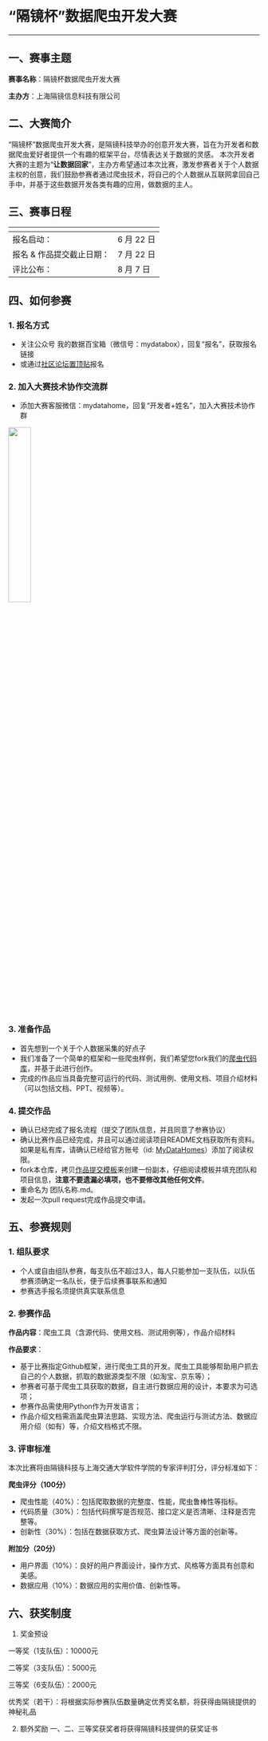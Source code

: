 # “隔镜杯”数据爬虫开发大赛
---
## 一、赛事主题

**赛事名称**：隔镜杯数据爬虫开发大赛

**主办方**：上海隔镜信息科技有限公司

## 二、大赛简介
“隔镜杯”数据爬虫开发大赛，是隔镜科技举办的创意开发大赛，旨在为开发者和数据爬虫爱好者提供一个有趣的框架平台，尽情表达关于数据的灵感。
本次开发者大赛的主题为“**让数据回家**”，主办方希望通过本次比赛，激发参赛者关于个人数据主权的创意，我们鼓励参赛者通过爬虫技术，将自己的个人数据从互联网拿回自己手中，并基于这些数据开发各类有趣的应用，做数据的主人。

## 三、赛事日程


| <!-- -->   | <!-- -->    |
|  ----  | ----  |
| 报名启动：  | 6 月 22 日 |
| 报名 & 作品提交截止日期：  | 7 月 22 日 |
| 评比公布：  | 8 月 7 日 |


## 四、如何参赛

### 1. 报名方式
  - 关注公众号 我的数据百宝箱（微信号：mydatabox），回复“报名”，获取报名链接
  - 或通过[社区论坛置顶贴](https://mydata.homes)报名

### 2. 加入大赛技术协作交流群
  - 添加大赛客服微信：mydatahome，回复“开发者+姓名”，加入大赛技术协作群

  <img src="https://s1.ax1x.com/2020/06/23/NNrIG4.png" width="30%" >

### 3. 准备作品

* 首先想到一个关于个人数据采集的好点子
* 我们准备了一个简单的框架和一些爬虫样例，我们希望您fork我们的[爬虫代码库](https://github.com/MyDataHomes/Spider)，并基于此进行创作。
* 完成的作品应当具备完整可运行的代码、测试用例、使用文档、项目介绍材料（可以包括文档、PPT、视频等）。

### 4. 提交作品

* 确认已经完成了报名流程（提交了团队信息，并且同意了参赛协议）
* 确认比赛作品已经完成，并且可以通过阅读项目README文档获取所有资料。如果是私有库，请确认已经给官方账号（id: [MyDataHomes](https://github.com/MyDataHomes)）添加了阅读权限。
* fork本仓库，拷贝[作品提交模板](./submissions/submission-template.md)来创建一份副本，仔细阅读模板并填充团队和项目信息，**注意不要遗漏必填项，也不要修改其他任何文件**。
* 重命名为 团队名称.md。
* 发起一次pull request完成作品提交申请。

## 五、参赛规则
### 1. 组队要求
*   个人或自由组队参赛，每支队伍不超过3人，每人只能参加一支队伍，以队伍参赛须确定一名队长，便于后续赛事联系和通知
*   参赛选手报名须提供真实联系信息

### 2. 参赛作品
**作品内容**：爬虫工具（含源代码、使用文档、测试用例等），作品介绍材料

**作品要求**：
* 基于比赛指定Github框架，进行爬虫工具的开发。爬虫工具能够帮助用户抓去自己的个人数据，抓取的数据源类型不限（如淘宝、京东等）；
* 参赛者可基于爬虫工具获取的数据，自主进行数据应用的设计，本要求为可选项；
* 参赛作品需使用Python作为开发语言；
* 作品介绍文档需涵盖爬虫算法思路、实现方法、爬虫运行与测试方法、数据应用介绍（如有）等，介绍文档格式不限。

### 3. 评审标准
本次比赛将由隔镜科技与上海交通大学软件学院的专家评判打分，评分标准如下：

**爬虫评分（100分）**
  - 爬虫性能（40%）：包括爬取数据的完整度、性能，爬虫鲁棒性等指标。
  - 代码质量（30%）：包括代码撰写是否规范、接口定义是否清晰、注释是否完整等。
  - 创新性（30%）：包括在数据获取方式、爬虫算法设计等方面的创新等。

**附加分（20分）**
  - 用户界面（10%）：良好的用户界面设计，操作方式、风格等方面具有创意和美感。
  - 数据应用（10%）：数据应用的实用价值、创新性等。

## 六、获奖制度

1. 奖金预设

一等奖（1支队伍）：10000元

二等奖（3支队伍）：5000元

三等奖（6支队伍）：2000元

优秀奖（若干）：将根据实际参赛队伍数量确定优秀奖名额，将获得由隔镜提供的神秘礼品

2. 额外奖励
一、二、三等奖获奖者将获得隔镜科技提供的获奖证书
